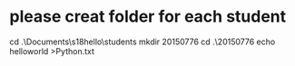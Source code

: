 # please creat folder for each student
 cd .\Documents\s18hello\students
 mkdir 20150776
 cd .\20150776
 echo helloworld >Python.txt
